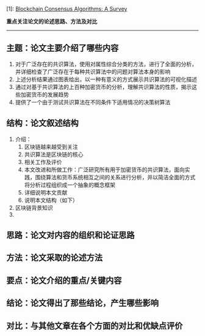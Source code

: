 [1]: [Blockchain Consensus Algorithms: A Survey](http://arxiv.org/abs/1911.11770)

**重点关注论文的论述思路、方法及对比**

---

## 主题：论文主要介绍了哪些内容

1. 对于广泛存在的共识算法，使用对属性综合分类的方法，进行了全面的分析，并详细检查了广泛存在于每种共识算法中的问题对算法本身的影响
2. 上述分析结果通过图表给出，以一种有意义的方式展示共识算法的可视化描述
3. 通过对基于共识算法的上百种加密货币的分析，理解共识算法的性质，揭示这些加密货币的发展趋势
4. 提供了一个由于测试共识算法在不同条件下适用情况的决策树算法

## 结构：论文叙述结构

1. 介绍：
   1. 区块链越来越受到关注
   2. 共识算法是区块链的核心
   3. 相关工作及评价
   4. 本文改进和所做工作：广泛研究所有用于加密货币的共识算法，面向实践，围绕算法和货币系统相互之间的关系进行分析，并以简洁全面的方式将分析过程组织成一个抽象的概念框架
   5. 详细说明本文贡献
   6. 说明本文结构（如下）
2. 区块链背景知识
3. 

## 思路：论文对内容的组织和论证思路



## 方法：论文采取的论述方法



## 要点：论文介绍的重点/关键内容



## 结论：论文得出了那些结论，产生哪些影响



## 对比：与其他文章在各个方面的对比和优缺点评价

